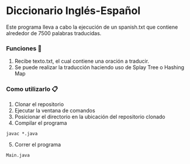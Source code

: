 # Diccionario Inglés-Español
Este programa lleva a cabo la ejecución de un spanish.txt que contiene alrededor de 7500 palabras traducidas.

### Funciones 🚀
1. Recibe texto.txt, el cual contiene una oración a traducir.
2. Se puede realizar la traducción haciendo uso de Splay Tree o Hashing Map

### Como utilizarlo 📋
1. Clonar el repositorio
2. Ejecutar la ventana de comandos
3. Posicionar el directorio en la ubicación del repositorio clonado
4. Compilar el programa
```
javac *.java
```
5. Correr el programa
```
Main.java
```
